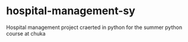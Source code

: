 # hospital-management-sy
Hospital management project craerted in python for the summer python course at chuka
